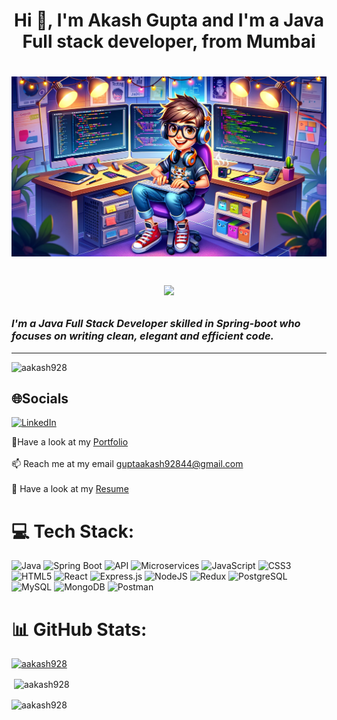 <h1 align="center">Hi 👋, I'm Akash Gupta and I'm a Java Full stack developer, from Mumbai<h1>
  <img src=
   https://github.com/sushantkr961/sushantkr961/raw/main/assests/readme.webp/>
<p align="center">
  <img src="https://readme-typing-svg.herokuapp.com?lines=Full+Stack+Web+Developer;Always%20learning%20new%20things&center=true&width=380&height=45">
</p>

<h3><i>I'm a Java Full Stack Developer skilled in Spring-boot who focuses on writing clean, elegant and efficient code.</i></h3>
<hr/>
  <p align="left"> <img src="https://komarev.com/ghpvc/?username=aakash928&label=Profile%20views&color=0e75b6&style=flat" alt="aakash928" /> </p>

## 🌐Socials

[![LinkedIn](https://img.shields.io/badge/LinkedIn-%230077B5.svg?logo=linkedin&logoColor=white)](https://www.linkedin.com/in/akash-g928/)

👨‍Have a look at my [Portfolio](https://aakash928.github.io/)<br><br>📫 Reach me at my email guptaakash92844@gmail.com</a><br><br>📄 Have a look at my [Resume](https://drive.google.com/file/d/1C32J4UENjPWV84Jnz2xGG7QFrgs18Muh/view?usp=sharing)

# 💻 Tech Stack:

![Java](https://img.shields.io/badge/java-%23ED8B00.svg?style=for-the-badge&logo=java&logoColor=white) ![Spring Boot](https://img.shields.io/badge/springboot-%236DB33F.svg?style=for-the-badge&logo=springboot&logoColor=white) ![API](https://img.shields.io/badge/api-%23000000.svg?style=for-the-badge&logo=api&logoColor=white) ![Microservices](https://img.shields.io/badge/microservices-%234488FF.svg?style=for-the-badge&logo=microservices&logoColor=white) ![JavaScript](https://img.shields.io/badge/javascript-%23323330.svg?style=for-the-badge&logo=javascript&logoColor=%23F7DF1E) ![CSS3](https://img.shields.io/badge/css3-%231572B6.svg?style=for-the-badge&logo=css3&logoColor=white) ![HTML5](https://img.shields.io/badge/html5-%23E34F26.svg?style=for-the-badge&logo=html5&logoColor=white) ![React](https://img.shields.io/badge/react-%2320232a.svg?style=for-the-badge&logo=react&logoColor=%2361DAFB) ![Express.js](https://img.shields.io/badge/express.js-%23404d59.svg?style=for-the-badge&logo=express&logoColor=%2361DAFB) ![NodeJS](https://img.shields.io/badge/node.js-6DA55F?style=for-the-badge&logo=node.js&logoColor=white) ![Redux](https://img.shields.io/badge/redux-%23593d88.svg?style=for-the-badge&logo=redux&logoColor=white) ![PostgreSQL](https://img.shields.io/badge/postgresql-%23336791.svg?style=for-the-badge&logo=postgresql&logoColor=white) ![MySQL](https://img.shields.io/badge/mysql-%234479A1.svg?style=for-the-badge&logo=mysql&logoColor=white) ![MongoDB](https://img.shields.io/badge/MongoDB-%234ea94b.svg?style=for-the-badge&logo=mongodb&logoColor=white) ![Postman](https://img.shields.io/badge/Postman-FF6C37?style=for-the-badge&logo=postman&logoColor=white)

# 📊 GitHub Stats:

<p align="left"> <a href="https://github.com/ryo-ma/github-profile-trophy"><img src="https://github-profile-trophy.vercel.app/?username=aakash928" alt="aakash928" /></a> 
  </p>

<p>&nbsp;<img align="center" src="https://github-readme-stats.vercel.app/api?username=Aakash928&show_icons=true&locale=en" alt="aakash928" /></p>

<p><img align="center" src="https://github-readme-streak-stats.herokuapp.com/?user=Aakash928&" alt="aakash928" /></p>
